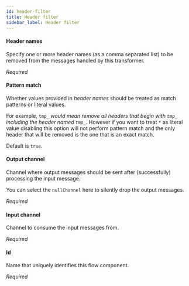 ```yaml
---
id: header-filter
title: Header filter
sidebar_label: Header filter
---
```

#### Header names
Specify one or more header names (as a comma separated list) to be removed from the messages handled by this transformer.

<i>Required</i>

#### Pattern match
Whether values provided in <i>header names</i> should be treated as match patterns or literal values.

For example, <code>tmp_*</code> would mean remove all headers that begin with <code>tmp_</code> including the header named <code>tmp_*</code>. However if you want to treat <code>*</code> as literal value disabling this option will not perform pattern match and the only header that will be removed is the one that is an exact match.

Default is <code>true</code>.

#### Output channel
Channel where output messages should be sent after (successfully) processing the input message.

You can select the <code>nullChannel</code> here to silently drop the output messages.

<i>Required</i>

#### Input channel
Channel to consume the input messages from.

<i>Required</i>

#### Id
Name that uniquely identifies this flow component.

<i>Required</i>

